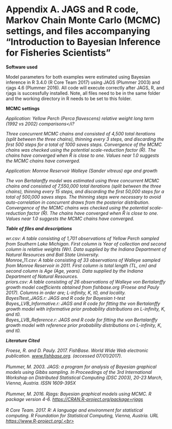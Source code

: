 # Appendix A. JAGS and R code, Markov Chain Monte Carlo (MCMC) settings, and files accompanying “Introduction to Bayesian Inference for Fisheries Scientists”

<b>Software used</b>

Model parameters for both examples were estimated using Bayesian inference in R 3.4.0 (R Core Team 2017) using JAGS (Plummer 2003) and rjags 4.6 (Plummer 2016). All code will execute correctly after JAGS, R, and rjags is successfully installed. Note, all files need to be in the same folder and the working directory in R needs to be set to this folder.

<b>MCMC settings</b>

<i>Application: Yellow Perch (Perca flavescens) relative weight long term (1992 vs 2002) comparisons</i?

Three concurrent MCMC chains and consisted of 4,500 total iterations (split between the three chains), thinning every 3 steps, and discarding the first 500 steps for a total of 1000 saves steps. Convergence of the MCMC chains was checked using the potential scale-reduction factor (Ȓ). The chains have converged when Ȓ is close to one. Values near 1.0 suggests the MCMC chains have converged.

<i>Application: Monroe Reservoir Walleye (Sander vitreus) age and growth</i>

The von Bertalanffy model was estimated using three concurrent MCMC chains and consisted of 7,550,000 total iterations (split between the three chains), thinning every 15 steps, and discarding the first 50,000 steps for a total of 500,000 saves steps. The thinning steps were necessary to avoid auto-correlation in concurrent draws from the posterior distribution. Convergence of the MCMC chains was checked using the potential scale-reduction factor (Ȓ). The chains have converged when Ȓ is close to one. Values near 1.0 suggests the MCMC chains have converged.	

<b>Table of files and descriptions</b>

wr.csv: A table consisting of 1,701 observations of Yellow Perch sampled from Southern Lake Michigan. First column is Year of collection and second column is relative weights (Wr). Data supplied by the Indiana Department of Natural Resources and Ball State University.<br>
Monroe_11.csv: A table consisting of 33 observations of Walleye sampled from Monroe Reservoir in 2011. First column is total length (TL, cm) and second column is Age (Age, years). Data supplied by the Indiana Department of Natural Resources.<br>
priors.csv: A table consisting of 26 observations of Walleye von Bertalanffy growth model coefficients obtained from fishbase.org (Froese and Pauly 2017). Columns in order are; L-infinity, K, t0, and locality.<br>
BayesTtest_JAGS.r: JAGS and R code for Bayesian t-test<br>
Bayes_LVB_Informative.r:	JAGS and R code for fitting the von Bertalanffy growth model with informative prior probability distributions on L-infinity, K, and t0.<br>
Bayes_LVB_Reference.r:	JAGS and R code for fitting the von Bertalanffy growth model with reference prior probability distributions on L-infinity, K, and t0.<br>

<b>Literature Cited</b>

Froese, R. and D. Pauly. 2017. FishBase. World Wide Web electronic publication. www.fishbase.org. (accessed 07/01/2017).<br><br>
Plummer, M. 2003. JAGS: a program for analysis of Bayesian graphical models using Gibbs sampling. In Proceedings of the 3rd International Workshop on Distributed Statistical Computing (DSC 2003), 20-23 March, Vienna, Austria. ISSN 1609-395X<br><br>
Plummer, M. 2016. Rjags: Bayesian graphical models using MCMC. R package version 4-6. https://CRAN.R-project.org/package=rjags<br><br>
R Core Team. 2017. R: A language and environment for statistical computing. R Foundation for Statistical Computing, Vienna, Austria. URL https://www.R-project.org/.<br>
